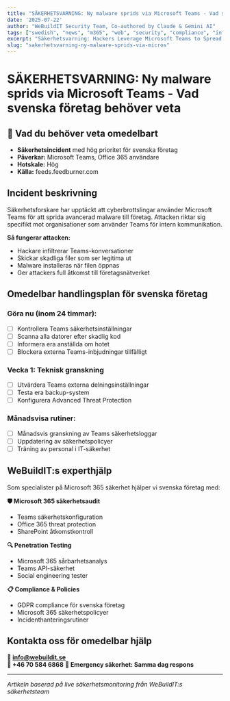 ```yaml
---
title: "SÄKERHETSVARNING: Ny malware sprids via Microsoft Teams - Vad svenska företag behöver veta"
date: '2025-07-22'
author: "WeBuildIT Security Team, Co-authored by Claude & Gemini AI"
tags: ["swedish", "news", "m365", "web", "security", "compliance", "infrastructure"]
excerpt: "Säkerhetsvarning: Hackers Leverage Microsoft Teams to Spread Matanbuchus 3.0 Malware to Targeted F... WeBuildITs expertanalys och handlingsplan."
slug: "sakerhetsvarning-ny-malware-sprids-via-micros"
---
```

# SÄKERHETSVARNING: Ny malware sprids via Microsoft Teams - Vad svenska företag behöver veta

## 🚨 Vad du behöver veta omedelbart
- **Säkerhetsincident** med hög prioritet för svenska företag
- **Påverkar:** Microsoft Teams, Office 365 användare
- **Hotskale:** Hög
- **Källa:** feeds.feedburner.com

## Incident beskrivning
Säkerhetsforskare har upptäckt att cyberbrottslingar använder Microsoft Teams för att sprida avancerad malware till företag. Attacken riktar sig specifikt mot organisationer som använder Teams för intern kommunikation.

**Så fungerar attacken:**
- Hackare infiltrerar Teams-konversationer
- Skickar skadliga filer som ser legitima ut
- Malware installeras när filen öppnas
- Ger attackers full åtkomst till företagsnätverket

## Omedelbar handlingsplan för svenska företag

### Göra nu (inom 24 timmar):
- [ ] Kontrollera Teams säkerhetsinställningar
- [ ] Scanna alla datorer efter skadlig kod
- [ ] Informera era anställda om hotet
- [ ] Blockera externa Teams-inbjudningar tillfälligt

### Vecka 1: Teknisk granskning
- [ ] Utvärdera Teams externa delningsinställningar
- [ ] Testa era backup-system
- [ ] Konfigurera Advanced Threat Protection

### Månadsvisa rutiner:
- [ ] Månadsvis granskning av Teams säkerhetsloggar
- [ ] Uppdatering av säkerhetspolicyer
- [ ] Träning av personal i IT-säkerhet

## WeBuildIT:s experthjälp

Som specialister på Microsoft 365 säkerhet hjälper vi svenska företag med:

**🛡️ Microsoft 365 säkerhetsaudit**
- Teams säkerhetskonfiguration
- Office 365 threat protection
- SharePoint åtkomstkontroll

**🔍 Penetration Testing**
- Microsoft 365 sårbarhetsanalys
- Teams API-säkerhet
- Social engineering tester

**📋 Compliance & Policies**
- GDPR compliance för svenska företag
- Microsoft 365 säkerhetspolicyer
- Incidenthanteringsrutiner

## Kontakta oss för omedelbar hjälp

**📧 info@webuildit.se**  
**📱 +46 70 584 6868**
**💬 Emergency säkerhet: Samma dag respons**

---
*Artikeln baserad på live säkerhetsmonitoring från WeBuildIT:s säkerhetsteam*
